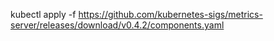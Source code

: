 kubectl apply -f https://github.com/kubernetes-sigs/metrics-server/releases/download/v0.4.2/components.yaml